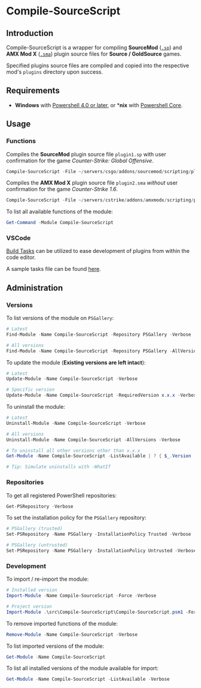 # Compile-SourceScript

## Introduction

Compile-SourceScript is a wrapper for compiling **SourceMod** ([`.sp`](https://wiki.alliedmods.net/Compiling_SourceMod_Plugins)) and **AMX Mod X** ([`.sma`](https://wiki.alliedmods.net/Compiling_Plugins_(AMX_Mod_X))) plugin source files for **Source / GoldSource** games.

Specified plugins source files are compiled and copied into the respective mod's `plugins` directory upon success.

## Requirements

- **Windows** with [Powershell 4.0 or later](https://docs.microsoft.com/en-us/powershell/scripting/install/installing-windows-powershell?view=powershell-5.1), or ***nix** with [Powershell Core](https://github.com/powershell/powershell).

## Usage

### Functions

Compiles the **SourceMod** plugin source file `plugin1.sp` with user confirmation for the game *Counter-Strike: Global Offensive*.

```powershell
Compile-SourceScript -File ~/servers/csgo/addons/sourcemod/scripting/plugin1.sp
```

Compiles the **AMX Mod X** plugin source file `plugin2.sma` *without* user confirmation for the game *Counter-Strike 1.6*.

```powershell
Compile-SourceScript -File ~/servers/cstrike/addons/amxmodx/scripting/plugin2.sma -Force
```

To list all available functions of the module:

```powershell
Get-Command -Module Compile-SourceScript
```

### VSCode

[Build Tasks](https://code.visualstudio.com/docs/editor/tasks#vscode) can be utilized to ease development of plugins from within the code editor.

A sample tasks file can be found [here](docs/samples/.vscode/tasks.json.sample).

## Administration

### Versions
To list versions of the module on `PSGallery`:

```powershell
# Latest
Find-Module -Name Compile-SourceScript -Repository PSGallery -Verbose

# All versions
Find-Module -Name Compile-SourceScript -Repository PSGallery -AllVersions -Verbose
```

To update the module (**Existing versions are left intact**):

```powershell
# Latest
Update-Module -Name Compile-SourceScript -Verbose

# Specific version
Update-Module -Name Compile-SourceScript -RequiredVersion x.x.x -Verbose
```

To uninstall the module:

```powershell
# Latest
Uninstall-Module -Name Compile-SourceScript -Verbose

# All versions
Uninstall-Module -Name Compile-SourceScript -AllVersions -Verbose

# To uninstall all other versions other than x.x.x
Get-Module -Name Compile-SourceScript -ListAvailable | ? { $_.Version -ne 'x.x.x' } | % { Uninstall-Module -Name $_.Name -RequiredVersion $_.Version -Verbose }

# Tip: Simulate uninstalls with -WhatIf
```

### Repositories

To get all registered PowerShell repositories:

```powershell
Get-PSRepository -Verbose
```

To set the installation policy for the `PSGallery` repository:

```powershell
# PSGallery (trusted)
Set-PSRepository -Name PSGallery -InstallationPolicy Trusted -Verbose

# PSGallery (untrusted)
Set-PSRepository -Name PSGallery -InstallationPolicy Untrusted -Verbose
```

### Development

To import / re-import the module:

```powershell
# Installed version
Import-Module -Name Compile-SourceScript -Force -Verbose

# Project version
Import-Module .\src\Compile-SourceScript\Compile-SourceScript.psm1 -Force -Verbose
```

To remove imported functions of the module:

```powershell
Remove-Module -Name Compile-SourceScript -Verbose
```

To list imported versions of the module:

```powershell
Get-Module -Name Compile-SourceScript
```

To list all installed versions of the module available for import:

```powershell
Get-Module -Name Compile-SourceScript -ListAvailable -Verbose
```
